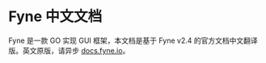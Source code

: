 # Fyne 中文文档

Fyne 是一款 GO 实现 GUI 框架，本文档是基于 Fyne v2.4 的官方文档中文翻译版。英文原版，请异步 [docs.fyne.io](https://docs.fyne.io)。
